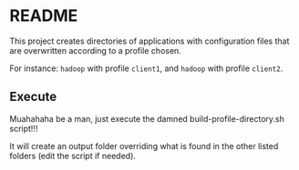 # README

This project creates directories of applications with configuration files that are 
overwritten according to a profile chosen. 

For instance: `hadoop` with profile `client1`, and `hadoop` with profile `client2`.

## Execute

Muahahaha be a man, just execute the damned build-profile-directory.sh script!!!

It will create an output folder overriding what is found in the other listed folders (edit the script if needed).
